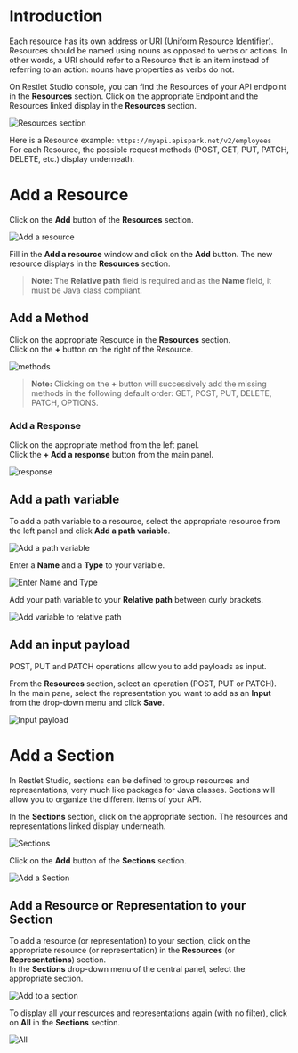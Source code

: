 # Introduction

Each resource has its own address or URI (Uniform Resource Identifier). Resources should be named using nouns as opposed to verbs or actions. In other words, a URI should refer to a Resource that is an item instead of referring to an action: nouns have properties as verbs do not.  

On Restlet Studio console, you can find the Resources of your API endpoint in the **Resources** section. Click on the appropriate Endpoint and the Resources linked display in the **Resources** section.

![Resources section](images/resources-section.jpg "Resources section")

Here is a Resource example: `https://myapi.apispark.net/v2/employees`  
For each Resource, the possible request methods (POST, GET, PUT, PATCH, DELETE, etc.) display underneath.

# Add a Resource

Click on the **Add** button of the **Resources** section.

![Add a resource](images/add-resource.jpg "Add a resource")

Fill in the **Add a resource** window and click on the **Add** button. The new resource displays in the **Resources** section.

>**Note:** The **Relative path** field is required and as the **Name** field, it must be Java class compliant.

## Add a Method

Click on the appropriate Resource in the **Resources** section.  
Click on the **+** button on the right of the Resource.

![methods](images/methods.jpg "methods")

>**Note:** Clicking on the **+** button will successively add the missing methods in the following default order: GET, POST, PUT, DELETE, PATCH, OPTIONS.

### Add a Response

Click on the appropriate method from the left panel.  
Click the **+ Add a response** button from the main panel.

![response](images/add-response.jpg "response")

## <a class="anchor" name="path-variable"></a>Add a path variable

To add a path variable to a resource, select the appropriate resource from the left panel and click **Add a path variable**.  

![Add a path variable](images/add-path-variable.jpg "Add a path variable")

Enter a **Name** and a **Type** to your variable.  

![Enter Name and Type](images/enter-path-variable.jpg "Enter Name and Type")

Add your path variable to your **Relative path** between curly brackets.

![Add variable to relative path](images/add-path-variable-to-relative-path.jpg "Add variable to relative path")

## Add an input payload

POST, PUT and PATCH operations allow you to add payloads as input.

From the **Resources** section, select an operation (POST, PUT or PATCH).  
In the main pane, select the representation you want to add as an **Input** from the drop-down menu and click **Save**.

![Input payload](images/input-payload.jpg "Input payload")

# Add a Section

In Restlet Studio, sections can be defined to group resources and representations, very much like packages for Java classes. Sections will allow you to organize the different items of your API.

In the **Sections** section, click on the appropriate section. The resources and representations linked display underneath.

![Sections](images/sections.jpg "Sections")

Click on the **Add** button of the **Sections** section.

![Add a Section](images/add-section.jpg "Add a Section")

## Add a Resource or Representation to your Section

To add a resource (or representation) to your section, click on the appropriate resource (or representation) in the **Resources** (or **Representations**) section.  
In the **Sections** drop-down menu of the central panel, select the appropriate section.

![Add to a section](images/add-to-a-section.jpg "Add to a section")

To display all your resources and representations again (with no filter), click on **All** in the **Sections** section.

![All](images/all.jpg "All")
